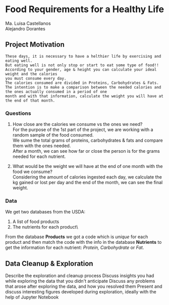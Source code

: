 # Food Requirements for a Healthy Life

   Ma. Luisa Castellanos\
   Alejandro Dorantes


## Project Motivation

    These days, it is necessary to have a helthier life by exercising and eating well.
    But eating well is not only stop or start to eat some type of food!!
    According to your gender, age & height you can calculate your ideal weight and the calories
    you must consume every day.
    The calories consumed are divided in Proteins, Carbohydrates & Fats.
    The intention is to make a comparison between the needed calories and the ones actually consumed in a period of one 
    month and with that information, calculate the weight you will have at the end of that month.

### Questions

1. How close are the calories we consume vs the ones we need? \
    For the purpose of the 1st part of the project, we are working with a random sample of the food consumed.\
    We sume the total grams of proteins, carbohydrates & fats and compare them with the ones needed.\
    After a month, we can see how far or close the person is for the grams needed for each nutrient.
    
2. What would be the weight we will have at the end of one month with the food we consume?\
    Considering the amount of calories ingested each day, we calculate the kg gained or lost per day and the end
    of the month, we can see the final weight.


### Data

We get two databases from the USDA:
   1) A list of food products
   2) The nutrients for each product\

From the database **Products** we got a code which is *unique* for each product and then match the code with the info in the
database **Nutrients** to get the information for each nutrient: *Protein, Carbohydrate* or *Fat*.


## Data Cleanup & Exploration


Describe the exploration and cleanup process
Discuss insights you had while exploring the data that you didn't anticipate
Discuss any problems that arose after exploring the data, and how you resolved them
Present and discuss interesting figures developed during exploration, ideally with the help of Jupyter Notebook

